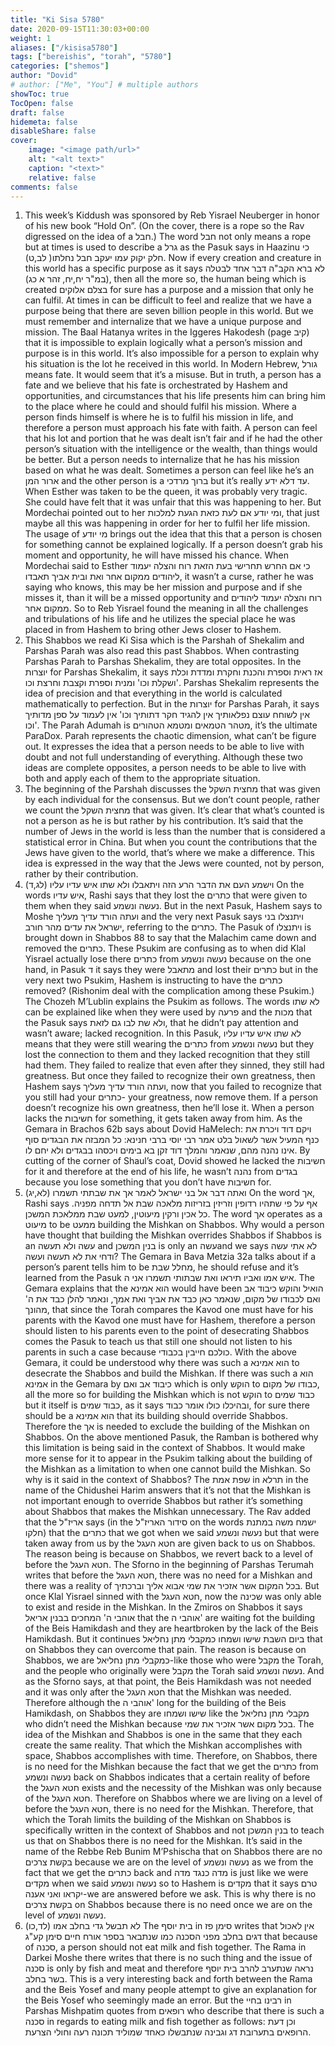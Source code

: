 ```yaml
---
title: "Ki Sisa 5780"
date: 2020-09-15T11:30:03+00:00
weight: 1
aliases: ["/kisisa5780"]
tags: ["bereishis", "torah", "5780"]
categories: ["shemos"]
author: "Dovid"
# author: ["Me", "You"] # multiple authors
showToc: true
TocOpen: false
draft: false
hidemeta: false
disableShare: false
cover:
    image: "<image path/url>"
    alt: "<alt text>"
    caption: "<text>"
    relative: false
comments: false
---
```

1) This week’s Kiddush was sponsored by Reb Yisrael Neuberger in honor of his new book “Hold On”. (On the cover, there is a rope so the Rav digressed on the idea of a חבל.)
The word חבל not only means a rope but at times is used to describe a גרל as the Pasuk says in Haazinu כי חלק יקוק עמו יעקב חבל נחלתו( לב,ט). Now if every creation and creature in this world has a specific purpose as it says לא ברא הקב"ה דבר אחד לבטלה (במ"ר יח,יח, זהר א כג), then all the more so, the human being which is created בצלם אלוקים for sure has a purpose and a mission that only he can fulfil. At times in can be difficult to feel and realize that we have a purpose being that there are seven billion people in this world. But we must remember and internalize that we have a unique purpose and mission.
The Baal Hatanya writes in the Iggeres Hakodesh (page קיב) that it is impossible to explain logically what a person’s mission and purpose is in this world. It’s also impossible for a person to explain why his situation is the lot he received in this world. In Modern Hebrew, גורל means fate. It would seem that it’s a misuse. But in truth, a person has a fate and we believe that his fate is orchestrated by Hashem and opportunities, and circumstances that his life presents him can bring him to the place where he could and should fulfil his mission. Where a person finds himself is where he is to fulfil his mission in life, and therefore a person must approach his fate with faith. A person can feel that his lot and portion that he was dealt isn’t fair and if he had the other person’s situation with the intelligence or the wealth, than things would be better. But a person needs to internalize that he has his mission based on what he was dealt. Sometimes a person can feel like he’s an ארור המן and the other person is a ברוך מרדכי but it’s really עד דלא ידע. When Esther was taken to be the queen, it was probably very tragic. She could have felt that it was unfair that this was happening to her. But Mordechai pointed out to her ומי יודע אם לעת כזאת הגעת למלכות, that just maybe all this was happening in order for her to fulfil her life mission. The usage of מי יודע brings out the idea that this that a person is chosen for something cannot be explained logically. If a person doesn’t grab his moment and opportunity, he will have missed his chance. When Mordechai said to Esther כי אם החרש תחרישי בעת הזאת רוח והצלה יעמוד ליהודים ממקום אחר ואת ובית אביך תאבדו, it wasn’t a curse, rather he was saying who knows, this may be her mission and purpose and if she misses it, than it will be a missed opportunity and רוח והצלה יעמוד ליהודים ממקום אחר.
So to Reb Yisrael found the meaning in all the challenges and tribulations of his life and he utilizes the special place he was placed in from Hashem to bring other Jews closer to Hashem.  
2) This Shabbos we read Ki Sisa which is the Parshah of Shekalim and Parshas Parah was also read this past Shabbos. When contrasting Parshas Parah to Parshas Shekalim, they are total opposites. In the יוצרות for Parshas Shekalim, it says אז ראית וספרת והכנת וחקרת ומדדת וכלת ושקלת וכו' ומנית וספרת וקצבת וחרצת וכו'. Parshas Shekalim represents the idea of precision and that everything in the world is calculated mathematically to perfection. But in the יוצרות for Parshas Parah, it says אין לשוחח עוצם נפלאותיך אין להגיד חקר דתותיך וכו' אין לעמוד על ספן מדותיך וכו'. The Parah Adumah is מטהר הטמאים ומטמא הטהורים, it’s the ultimate ParaDox. Parah represents the chaotic dimension, what can’t be figure out. It expresses the idea that a person needs to be able to live with doubt and not full understanding of everything. Although these two ideas are complete opposites, a person needs to be able to live with both and apply each of them to the appropriate situation.
3) The beginning of the Parshah discusses the מחצית השקל that was given by each individual for the consensus. But we don’t count people, rather we count the מחצית השקל that was given. It’s clear that what’s counted is not a person as he is but rather by his contribution. It’s said that the number of Jews in the world is less than the number that is considered a statistical error in China. But when you count the contributions that the Jews have given to the world, that’s where we make a difference. This idea is expressed in the way that the Jews were counted, not by person, rather by their contribution.
4) וישמע העם את הדבר הרע הזה ויתאבלו ולא שתו איש עדיו עליו (לג,ד)
On the words איש עדיו, Rashi says that they lost the כתרים that were given to them when they said נעשה ונשמע. But in the next Pasuk, Hashem says to Moshe ועתה הורד עדיך מעליך and the very next Pasuk says ויתנצלו בני ישראל את עדים מהר חורב, referring to the כתרים. The Pasuk of ויתנצלו is brought down in Shabbos 88 to say that the Malachim came down and removed the כתרים. These Psukim are confusing as to when did Klal Yisrael actually lose there כתרים from נעשה ונשמע because on the one hand, in Pasuk ד it says they were מתאבל and lost their כתרים but in the very next two Psukim, Hashem is instructing to have the כתרים removed? (Rishonim deal with the complication among these Psukim.)
The Chozeh M’Lublin explains the Psukim as follows. The words לא שתו can be explained like when they were used by פרעה and the מכות that the Pasuk says ולא שת לבו גם לזאת, that he didn’t pay attention and wasn’t aware; lacked recognition. In this Pasuk, לא שתו איש עדיו עליו means that they were still wearing the כתרים from נעשה ונשמע but they lost the connection to them and they lacked recognition that they still had them. They failed to realize that even after they sinned, they still had greatness. But once they failed to recognize their own greatness, then Hashem says ועתה הורד עדיך מעליך, now that you failed to recognize that you still had your כתרים- your greatness, now remove them. If a person doesn’t recognize his own greatness, then he’ll lose it. When a person lacks the חשיבות for something, it gets taken away from him. As the Gemara in Brachos 62b says about Dovid HaMelech:
ויקם דוד ויכרת את כנף המעיל אשר לשאול בלט אמר רבי יוסי ברבי חנינא: כל המבזה את הבגדים סוף אינו נהנה מהם, שנאמר והמלך דוד זקן בא בימים ויכסהו בבגדים ולא יחם לו.
By cutting of the corner of Shaul’s coat, Dovid showed he lacked the חשיבות for it and therefore at the end of his life, he wasn’t נהנה from בגדים because you lose something that you don’t have חשיבות for.
5) ואתה דבר אל בני ישראל לאמר אך את שבתתי תשמרו (לא,יג)
On the word אך, Rashi says אף על פי שתהיו רדופין וזריזין בזריזות מלאכה שבת אל תדחה מפניה. כל אכין ורקין מיעוטין, למעט שבת ממלאכת המשכן. The word אך operates as a מיעוט to be ממעט building the Mishkan on Shabbos. Why would a person have thought that building the Mishkan overrides Shabbos if Shabbos is an עשה ולא תעשה and בנין המשכן is only an עשהand we says לא אתי עשה ודחי את לא תעשה ועשה?
The Gemara in Bava Metzia 32a talks about if a person’s parent tells him to be מחלל שבת, he should refuse and it’s learned from the Pasuk איש אמו ואביו תיראו ואת שבתותי תשמרו אני ה. The Gemara explains that the הוא אמינא would have been הואיל והוקש כיבוד אב ואם לכבודו של מקום, שנאמר כאן כבד את אביך ואת אמך, ונאמר להלן כבד את ה' מהונך, that since the Torah compares the Kavod one must have for his parents with the Kavod one must have for Hashem, therefore a person should listen to his parents even to the point of desecrating Shabbos comes the Pasuk to teach us that still one should not listen to his parents in such a case because כולכם חייבין בכבודי.
With the above Gemara, it could be understood why there was such a הוא אמינא to desecrate the Shabbos and build the Mishkan. If there was such a הוא אמינא in the Gemara by כיבוד אב ואם which is only הוקש to כבודו של מקום, all the more so for building the Mishkan which is not הוקש to כבוד שמים but it itself is כבוד שמים, as it says ובהיכלו כולו אומר כבוד, for sure there should be a הוא אמינא that its building should override Shabbos. Therefore the אך is needed to exclude the building of the Mishkan on Shabbos.
On the above mentioned Pasuk, the Ramban is bothered why this limitation is being said in the context of Shabbos. It would make more sense for it to appear in the Psukim talking about the building of the Mishkan as a limitation to when one cannot build the Mishkan. So why is it said in the context of Shabbos?
The שפת אמת in תרלא in the name of the Chidushei Harim answers that it’s not that the Mishkan is not important enough to override Shabbos but rather it’s something about Shabbos that makes the Mishkan unnecessary.
The Rav added that the אריז"ל says (in the סידור האריז"ל on the words ישמח משה במתנת חלקו) that the כתרים that we got when we said נעשה ונשמע but that were taken away from us by the חטא העגל are given back to us on Shabbos. The reason being is because on Shabbos, we revert back to a level of before the חטא העגל.
The Sforno in the beginning of Parshas Terumah writes that before the חטא העגל, there was no need for a Mishkan and there was a reality of בכל המקום אשר אזכיר את שמי אבוא אליך וברכתיך. But once Klal Yisrael sinned with the חטא העגל, now the שכינה was only able to exist and reside in the Mishkan.
In the Zmiros on Shabbos it says אוהבי ה' המחכים בבנין אריאל that the אוהבי ה' are waiting fot the building of the Beis Hamikdash and they are heartbroken by the lack of the Beis Hamikdash. But it continues ביום השבת שישו ושמחו כמקבלי מתן נחליאל that on Shabbos they can overcome that pain. The reason is because on Shabbos, we are כמקבלי מתן נחליאל-like those who were מקבל the Torah, and the people who originally were מקבל the Torah said נעשה ונשמע. And as the Sforno says, at that point, the Beis Hamikdash was not needed and it was only after the חטא העגל that the Mishkan was needed. Therefore although the אוהבי ה' long for the building of the Beis Hamikdash, on Shabbos they are שישו ושמחו like the מקבלי מתן נחליאל who didn’t need the Mishkan because בכל מקום אשר אזכיר את שמי.
The idea of the Mishkan and Shabbos is one in the same that they each create the same reality. That which the Mishkan accomplishes with space, Shabbos accomplishes with time. Therefore, on Shabbos, there is no need for the Mishkan because the fact that we get the כתרים from נעשה ונשמע back on Shabbos indicates that a certain reality of before the חטא העגל exists and the necessity of the Mishkan was only because of the חטא העגל. Therefore on Shabbos where we are living on a level of before the חטא העגל, there is no need for the Mishkan. Therefore, that which the Torah limits the building of the Mishkan on Shabbos is specifically written in the context of Shabbos and not בנין המשכן to teach us that on Shabbos there is no need for the Mishkan.
It’s said in the name of the Rebbe Reb Bunim M’Pshischa that on Shabbos there are no בקשת צרכים because we are on the level of נעשה ונשמע as we from the fact that we get the כתרים back and מדה כנגד מדה is just like we were מקדים when we said נעשה ונשמע so to Hashem is מקדים that it says טרם יקראו ואני אענה-we are answered before we ask. This is why there is no בקשת צרכים on Shabbos because there is no need once we are on the level of נעשה ונשמע.  
6) לא תבשל גדי בחלב אמו (לד,כו)
The בית יוסף in סימן פז writes that אין לאכול דגים בחלב מפני הסכנה כמו שנתבאר בספר אורח חיים סימן קע"ג that because of סכנה, a person should not eat milk and fish together. The Rama in Darkei Moshe there writes that there is no such thing and the issue of סכנה is only by fish and meat and therefore נראה שנתערב להרב בית יוסף בשר בחלב. This is a very interesting back and forth between the Rama and the Beis Yosef and many people attempt to give an explanation for the Beis Yosef who seemingly made an error.
But the רבינו בחיי in Parshas Mishpatim quotes from רופאים who describe that there is such a סכנה in regards to eating milk and fish together as follows:
וכן דעת הרופאים בתערובת דג וגבינה שנתבשלו כאחד שמוליד תכונה רעה וחולי הצרעת.
